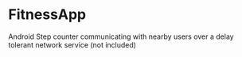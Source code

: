 # FitnessApp
Android Step counter communicating with nearby users over a delay tolerant network service (not included)
